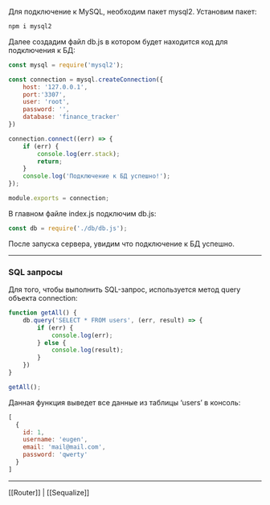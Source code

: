 Для подключение к MySQL, необходим пакет mysql2.
Установим пакет:
```jsx
npm i mysql2
```

Далее создадим файл db.js в котором будет находится код для подключения к БД:
```jsx
const mysql = require('mysql2');

const connection = mysql.createConnection({
    host: '127.0.0.1',
    port:'3307',
    user: 'root',
    password: '',
    database: 'finance_tracker'
})

connection.connect((err) => {
    if (err) {
        console.log(err.stack);
        return;
    }
    console.log('Подключение к БД успешно!');
});

module.exports = connection;
```

В главном файле index.js подключим db.js:
```jsx
const db = require('./db/db.js');
```

После запуска сервера, увидим что подключение к БД успешно.

---
### SQL запросы

Для того, чтобы выполнить SQL-запрос, используется метод query объекта connection:
```jsx
function getAll() {
    db.query('SELECT * FROM users', (err, result) => {
        if (err) {
            console.log(err);
        } else {
            console.log(result);
        }
    })
}

getAll();
```

Данная функция выведет все данные из таблицы ‘users’ в консоль:
```jsx
[
  {
    id: 1,
    username: 'eugen',
    email: 'mail@mail.com',
    password: 'qwerty'
  }
]
```
---
[[Router]] | [[Sequalize]]

